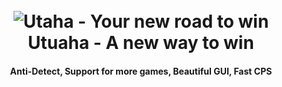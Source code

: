 <h1 align="center">
  <br>
  <img src="https://user-images.githubusercontent.com/80784394/145071901-ad532d90-5862-4ab2-898e-2275972d8aaa.jpg" alt="Utaha - Your new road to win"></a>
    <br>
 Utuaha - A new way to win
  <br>
</h1>

<h4 align="center">Anti-Detect, Support for more games, Beautiful GUI, Fast CPS</h4>
